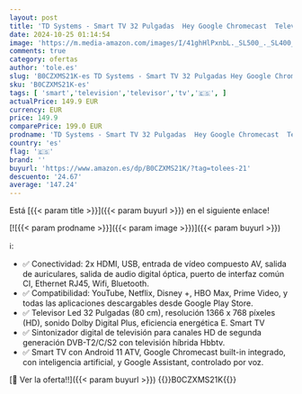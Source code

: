 ```yaml
---
layout: post
title: 'TD Systems - Smart TV 32 Pulgadas  Hey Google Chromecast  Television TDT HD  Android 11  Modelo 2024  Televisor con 3 años de garantía - PRIME32C19GLE'
date: 2024-10-25 01:14:54
image: 'https://m.media-amazon.com/images/I/41ghHlPxnbL._SL500_._SL400_.jpg'
comments: true
category: ofertas
author: 'tole.es'
slug: 'B0CZXMS21K-es TD Systems - Smart TV 32 Pulgadas Hey Google Chromecast...'
sku: 'B0CZXMS21K-es'
tags: [ 'smart','television','televisor','tv','🇪🇸', ]
actualPrice: 149.9 EUR
currency: EUR
price: 149.9
comparePrice: 199.0 EUR
prodname: 'TD Systems - Smart TV 32 Pulgadas  Hey Google Chromecast  Television TDT HD  Android 11  Modelo 2024  Televisor con 3 años de garantía - PRIME32C19GLE'
country: 'es'
flag: '🇪🇸'
brand: ''
buyurl: 'https://www.amazon.es/dp/B0CZXMS21K/?tag=tolees-21'
descuento: '24.67'
average: '147.24'
---
```


Está [{{< param title >}}]({{< param buyurl >}}) en el siguiente enlace!

[![{{< param prodname >}}]({{< param image >}})]({{< param buyurl >}})

ℹ️:

- ✅ Conectividad: 2x HDMI, USB, entrada de vídeo compuesto AV, salida de auriculares, salida de audio digital óptica, puerto de interfaz común CI, Ethernet RJ45, Wifi, Bluetooth.
- ✅ Compatibilidad: YouTube, Netflix, Disney +, HBO Max, Prime Video, y todas las aplicaciones descargables desde Google Play Store.
- ✅ Televisor Led 32 Pulgadas (80 cm), resolución 1366 x 768 píxeles (HD), sonido Dolby Digital Plus, eficiencia energética E. Smart TV
- ✅ Sintonizador digital de televisión para canales HD de segunda generación DVB-T2/C/S2 con televisión híbrida Hbbtv.
- ✅ Smart TV con Android 11 ATV, Google Chromecast built-in integrado, con inteligencia artificial, y Google Assistant, controlado por voz.

[🛒 Ver la oferta!!]({{< param buyurl >}})
{{<world>}}B0CZXMS21K{{</world>}}
